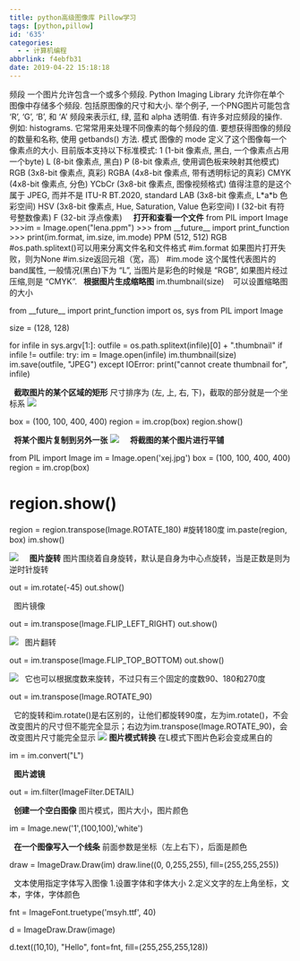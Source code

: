 ```yaml
---
title: python高级图像库 Pillow学习
tags: [python,pillow]
id: '635'
categories:
  - - 计算机编程
abbrlink: f4ebfb31
date: 2019-04-22 15:18:18
---
```


频段 一个图片允许包含一个或多个频段. Python Imaging Library 允许你在单个图像中存储多个频段. 包括原图像的尺寸和大小. 举个例子, 一个PNG图片可能包含 ‘R’, ‘G’, ‘B’, 和 ‘A’ 频段来表示红, 绿, 蓝和 alpha 透明值. 有许多对应频段的操作. 例如: histograms. 它常常用来处理不同像素的每个频段的值. 要想获得图像的频段的数量和名称, 使用 getbands() 方法. 模式 图像的 mode 定义了这个图像每一个像素点的大小. 目前版本支持以下标准模式: 1 (1-bit 像素点, 黑白, 一个像素点占用一个byte) L (8-bit 像素点, 黑白) P (8-bit 像素点, 使用调色板来映射其他模式) RGB (3x8-bit 像素点, 真彩) RGBA (4x8-bit 像素点, 带有透明标记的真彩) CMYK (4x8-bit 像素点, 分色) YCbCr (3x8-bit 像素点, 图像视频格式) 值得注意的是这个属于 JPEG, 而并不是 ITU-R BT.2020, standard LAB (3x8-bit 像素点, L\*a\*b 色彩空间) HSV (3x8-bit 像素点, Hue, Saturation, Value 色彩空间) I (32-bit 有符号整数像素) F (32-bit 浮点像素)     **打开和查看一个文件** from PIL import Image >>>im = Image.open("lena.ppm") >>> from \_\_future\_\_ import print\_function >>> print(im.format, im.size, im.mode) PPM (512, 512) RGB #os.path.splitext()可以用来分离文件名和文件格式 #im.format 如果图片打开失败，则为None #im.size返回元祖（宽，高） #im.mode 这个属性代表图片的band属性, 一般情况(黑白)下为 “L”, 当图片是彩色的时候是 “RGB”, 如果图片经过压缩,则是 “CMYK”.   **根据图片生成缩略图** im.thumbnail(size)    可以设置缩略图的大小

from \_\_future\_\_ import print\_function
import os, sys
from PIL import Image

size \= (128, 128)

for infile in sys.argv\[1:\]:
    outfile \= os.path.splitext(infile)\[0\] + ".thumbnail"
    if infile != outfile:
        try:
            im \= Image.open(infile)
            im.thumbnail(size)
            im.save(outfile, "JPEG")
        except IOError:
            print("cannot create thumbnail for", infile)

  **截取图片的某个区域的矩形** 尺寸排序为 (左, 上, 右, 下)，截取的部分就是一个坐标系 ![](https://post.332b.com/wp-content/uploads/2019/04/20190422163547.png)  

box \= (100, 100, 400, 400)
region \= im.crop(box)
region.show() 

  **将某个图片复制到另外一张** ![](https://post.332b.com/wp-content/uploads/2019/04/113214214124.jpg)     **将截图的某个图片进行平铺**

from PIL import Image
im = Image.open('xej.jpg')
box = (100, 100, 400, 400)
region = im.crop(box)
# region.show()
region = region.transpose(Image.ROTATE\_180)   #旋转180度
im.paste(region, box)
im.show()

![](https://post.332b.com/wp-content/uploads/2019/04/20190422163027.png)     **图片旋转** 图片围绕着自身旋转，默认是自身为中心点旋转，当是正数是则为逆时针旋转

out = im.rotate(-45)
out.show()

  图片镜像

out = im.transpose(Image.FLIP\_LEFT\_RIGHT)
out.show()

![](https://post.332b.com/wp-content/uploads/2019/04/20190422165246.png)   图片翻转

out = im.transpose(Image.FLIP\_TOP\_BOTTOM)
out.show()

![](https://post.332b.com/wp-content/uploads/2019/04/20190422165724.png)   它也可以根据度数来旋转，不过只有三个固定的度数90、180和270度

out = im.transpose(Image.ROTATE\_90)

  它的旋转和im.rotate()是右区别的，让他们都旋转90度，左为im.rotate()，不会改变图片的尺寸但不能完全显示；右边为im.transpose(Image.ROTATE\_90)，会改变图片尺寸能完全显示 ![](https://post.332b.com/wp-content/uploads/2019/04/20190422170521.png) **图片模式转换** 在L模式下图片色彩会变成黑白的

im = im.convert("L")

  **图片滤镜**

out = im.filter(ImageFilter.DETAIL)

  **创建一个空白图像** 图片模式，图片大小，图片颜色

im = Image.new('1',(100,100),'white')

  **在一个图像写入一个线条** 前面参数是坐标（左上右下），后面是颜色

draw = ImageDraw.Draw(im)
draw.line((0, 0,255,255), fill=(255,255,255))

  文本使用指定字体写入图像 1.设置字体和字体大小 2.定义文字的左上角坐标，文本，字体，字体颜色

fnt = ImageFont.truetype('msyh.ttf', 40)

d = ImageDraw.Draw(image)

d.text((10,10), "Hello", font=fnt, fill=(255,255,255,128))